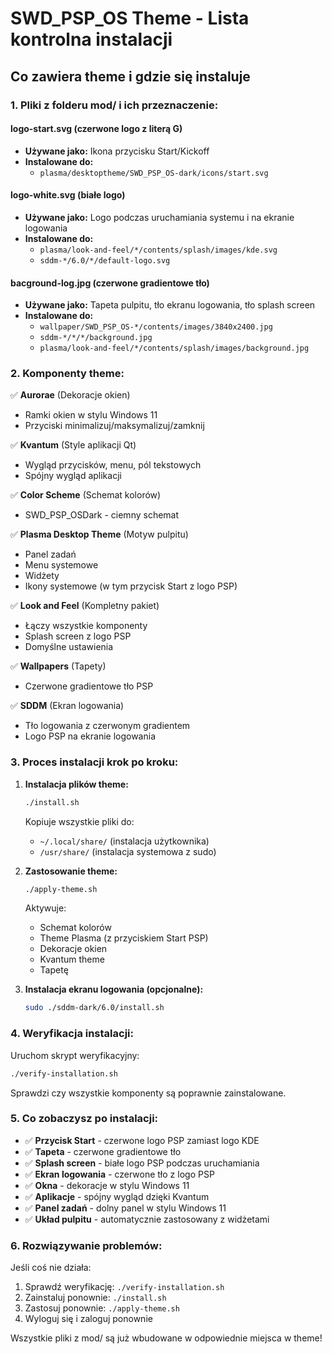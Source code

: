 # SWD_PSP_OS Theme - Lista kontrolna instalacji

## Co zawiera theme i gdzie się instaluje

### 1. Pliki z folderu mod/ i ich przeznaczenie:

#### logo-start.svg (czerwone logo z literą G)
- **Używane jako:** Ikona przycisku Start/Kickoff
- **Instalowane do:**
  - `plasma/desktoptheme/SWD_PSP_OS-dark/icons/start.svg`

#### logo-white.svg (białe logo)
- **Używane jako:** Logo podczas uruchamiania systemu i na ekranie logowania
- **Instalowane do:**
  - `plasma/look-and-feel/*/contents/splash/images/kde.svg`
  - `sddm-*/6.0/*/default-logo.svg`

#### bacground-log.jpg (czerwone gradientowe tło)
- **Używane jako:** Tapeta pulpitu, tło ekranu logowania, tło splash screen
- **Instalowane do:**
  - `wallpaper/SWD_PSP_OS-*/contents/images/3840x2400.jpg`
  - `sddm-*/*/*/background.jpg`
  - `plasma/look-and-feel/*/contents/splash/images/background.jpg`

### 2. Komponenty theme:

✅ **Aurorae** (Dekoracje okien)
- Ramki okien w stylu Windows 11
- Przyciski minimalizuj/maksymalizuj/zamknij

✅ **Kvantum** (Style aplikacji Qt)
- Wygląd przycisków, menu, pól tekstowych
- Spójny wygląd aplikacji

✅ **Color Scheme** (Schemat kolorów)
- SWD_PSP_OSDark - ciemny schemat

✅ **Plasma Desktop Theme** (Motyw pulpitu)
- Panel zadań
- Menu systemowe
- Widżety
- Ikony systemowe (w tym przycisk Start z logo PSP)

✅ **Look and Feel** (Kompletny pakiet)
- Łączy wszystkie komponenty
- Splash screen z logo PSP
- Domyślne ustawienia

✅ **Wallpapers** (Tapety)
- Czerwone gradientowe tło PSP

✅ **SDDM** (Ekran logowania)
- Tło logowania z czerwonym gradientem
- Logo PSP na ekranie logowania

### 3. Proces instalacji krok po kroku:

1. **Instalacja plików theme:**
   ```bash
   ./install.sh
   ```
   Kopiuje wszystkie pliki do:
   - `~/.local/share/` (instalacja użytkownika)
   - `/usr/share/` (instalacja systemowa z sudo)

2. **Zastosowanie theme:**
   ```bash
   ./apply-theme.sh
   ```
   Aktywuje:
   - Schemat kolorów
   - Theme Plasma (z przyciskiem Start PSP)
   - Dekoracje okien
   - Kvantum theme
   - Tapetę

3. **Instalacja ekranu logowania (opcjonalne):**
   ```bash
   sudo ./sddm-dark/6.0/install.sh
   ```

### 4. Weryfikacja instalacji:

Uruchom skrypt weryfikacyjny:
```bash
./verify-installation.sh
```

Sprawdzi czy wszystkie komponenty są poprawnie zainstalowane.

### 5. Co zobaczysz po instalacji:

- ✅ **Przycisk Start** - czerwone logo PSP zamiast logo KDE
- ✅ **Tapeta** - czerwone gradientowe tło
- ✅ **Splash screen** - białe logo PSP podczas uruchamiania
- ✅ **Ekran logowania** - czerwone tło z logo PSP
- ✅ **Okna** - dekoracje w stylu Windows 11
- ✅ **Aplikacje** - spójny wygląd dzięki Kvantum
- ✅ **Panel zadań** - dolny panel w stylu Windows 11
- ✅ **Układ pulpitu** - automatycznie zastosowany z widżetami

### 6. Rozwiązywanie problemów:

Jeśli coś nie działa:
1. Sprawdź weryfikację: `./verify-installation.sh`
2. Zainstaluj ponownie: `./install.sh`
3. Zastosuj ponownie: `./apply-theme.sh`
4. Wyloguj się i zaloguj ponownie

Wszystkie pliki z mod/ są już wbudowane w odpowiednie miejsca w theme!